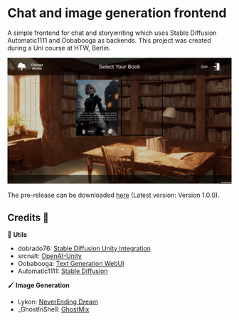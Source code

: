 # Chat and image generation frontend
A simple frontend for chat and storywriting which uses Stable Diffusion Automatic1111 and Oobabooga as backends.
This project was created during a Uni course at HTW, Berlin.

![BookPreview](https://github.com/AyuCalices/IC1/blob/master/BookPreview.png)

The pre-release can be downloaded [here](https://github.com/AyuCalices/IC1/releases/tag/v1.0.0) (Latest version: Version 1.0.0).

## Credits :bow:
:wrench: **Utils**
* dobrado76: [Stable Diffusion Unity Integration](https://github.com/dobrado76/Stable-Diffusion-Unity-Integration)
* srcnalt: [OpenAI-Unity](https://github.com/srcnalt/OpenAI-Unity)
* Oobabooga: [Text Generation WebUI](https://github.com/oobabooga/text-generation-webui)
* Automatic1111: [Stable Diffusion](https://github.com/AUTOMATIC1111/stable-diffusion-webui)

🖌️ **Image Generation**
* Lykon: [NeverEnding Dream](https://civitai.com/models/10028/neverending-dream-ned)
* _GhostInShell: [GhostMix](https://civitai.com/models/36520/ghostmix)
